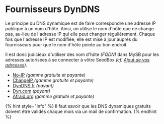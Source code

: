 # Fournisseurs DynDNS

Le principe du DNS dynamique est de faire correspondre une adresse IP publique à un nom d'hôte. Ainsi, on utilise le nom d'hôte que ne change pas, au-lieu de l'adresse IP qui elle peut changer régulièrement. Chaque fois que l'adresse IP est modifiée, elle est mise à jour auprès du fournisseurs pour que le nom d'hôte pointe au bon endroit.

Il est donc judicieux d'utiliser des nom d'hôte _\(FQDN\)_ dans MySB pour les adresses autorisées à se connecter à vôtre SeedBox _\(cf._ [_Ajout de vos adresses_](https://mysb.gitbook.io/doc/v/v5.4_fr/configuration/ajout-de-vos-adresses)_\)_.

* [No-IP](https://www.noip.com/)  _\(gamme gratuite et payante\)_
* [ChangeIP ](https://www.changeip.com/)_\(gamme gratuite et payante\)_
* [DynDNS.fr](http://www.dyndns.fr/) _\(payant\)_
* [Dyn.com](https://dyn.com/remote-access/) _\(payant\)_
* [Afraid.org](https://freedns.afraid.org/) _\(gamme gratuite et payante\)_

{% hint style="info" %}
Il faut savoir que les DNS dynamiques gratuits doivent être validés chaque mois via un mail de confirmation.
{% endhint %}

